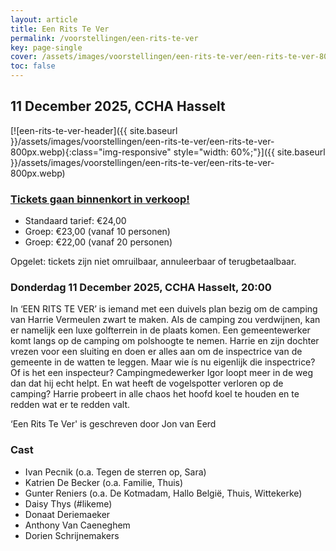 ```yaml
---
layout: article
title: Een Rits Te Ver
permalink: /voorstellingen/een-rits-te-ver
key: page-single
cover: /assets/images/voorstellingen/een-rits-te-ver/een-rits-te-ver-800px.webp
toc: false
---
```


## 11 December 2025, CCHA Hasselt

<!--more-->

[![een-rits-te-ver-header]({{ site.baseurl }}/assets/images/voorstellingen/een-rits-te-ver/een-rits-te-ver-800px.webp){:class="img-responsive" style="width: 60%;"}]({{ site.baseurl }}/assets/images/voorstellingen/een-rits-te-ver/een-rits-te-ver-800px.webp)

### [Tickets gaan binnenkort in verkoop!](#)

- Standaard tarief: €24,00
- Groep: €23,00 (vanaf 10 personen)
- Groep: €22,00 (vanaf 20 personen)

Opgelet: tickets zijn niet omruilbaar, annuleerbaar of terugbetaalbaar.

### Donderdag 11 December 2025, CCHA Hasselt, 20:00

In ‘EEN RITS TE VER’ is iemand met een duivels plan bezig om de camping van Harrie Vermeulen zwart te maken.  Als de camping zou verdwijnen, kan er namelijk een luxe golfterrein in de plaats komen. Een gemeentewerker komt langs op de camping om polshoogte te nemen. Harrie en zijn dochter vrezen voor een sluiting en doen er alles aan om de inspectrice van de gemeente in de watten te leggen. Maar wie ís nu eigenlijk die inspectrice? Of is het een inspecteur? Campingmedewerker Igor loopt meer in de weg dan dat hij echt helpt. En wat heeft de vogelspotter verloren op de camping? Harrie probeert in alle chaos het hoofd koel te houden en te redden wat er te redden valt.

‘Een Rits Te Ver' is geschreven door Jon van Eerd

### Cast
* Ivan Pecnik (o.a. Tegen de sterren op, Sara)
* Katrien De Becker (o.a. Familie, Thuis)
* Gunter Reniers (o.a. De Kotmadam, Hallo België, Thuis, Wittekerke)
* Daisy Thys (#likeme)
* Donaat Deriemaeker
* Anthony Van Caeneghem
* Dorien Schrijnemakers
